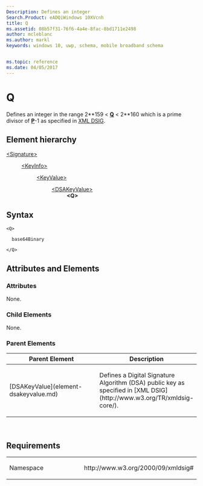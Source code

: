 ```yaml
---
Description: Defines an integer
Search.Product: eADQiWindows 10XVcnh
title: Q
ms.assetid: 08b57f31-76f6-4a4e-8fac-8bd1711e2498
author: mcleblanc
ms.author: markl
keywords: windows 10, uwp, schema, mobile broadband schema


ms.topic: reference
ms.date: 04/05/2017
---
```


# Q


Defines an integer in the range 2\*\*159 &lt; [**Q**](element-q.md) &lt; 2\*\*160 which is a prime divisor of [**P**](element-p.md)-1 as specified in [XML DSIG](http://www.w3.org/TR/xmldsig-core/).

## Element hierarchy

<dl>
<dt><a href="element-signature.md">&lt;Signature&gt;</a></dt>
<dd>
<dl>
<dt><a href="element-keyinfo.md">&lt;KeyInfo&gt;</a></dt>
<dd>
<dl>
<dt><a href="element-keyvalue.md">&lt;KeyValue&gt;</a></dt>
<dd>
<dl>
<dt><a href="element-dsakeyvalue.md">&lt;DSAKeyValue&gt;</a></dt>
<dd><b>&lt;Q&gt;</b></dd>
</dl>
</dd>
</dl>
</dd>
</dl>
</dd>
</dl>

## Syntax

``` syntax
<Q>

  base64Binary

</Q>
```

## Attributes and Elements


### Attributes

None.

### Child Elements

None.

### Parent Elements

<table>
<colgroup>
<col width="50%" />
<col width="50%" />
</colgroup>
<thead>
<tr class="header">
<th>Parent Element</th>
<th>Description</th>
</tr>
</thead>
<tbody>
<tr class="odd">
<td>[DSAKeyValue](element-dsakeyvalue.md)</td>
<td><p>Defines a Digital Signature Algorithm (DSA) public key as specified in [XML DSIG](http://www.w3.org/TR/xmldsig-core/).</p></td>
</tr>
</tbody>
</table>

 

## Requirements

<table>
<colgroup>
<col width="50%" />
<col width="50%" />
</colgroup>
<tbody>
<tr class="odd">
<td><p>Namespace</p></td>
<td><p>http://www.w3.org/2000/09/xmldsig#</p></td>
</tr>
</tbody>
</table>

 

 



